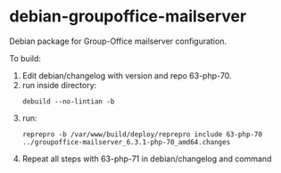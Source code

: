 # debian-groupoffice-mailserver
Debian package for Group-Office mailserver configuration.

To build:
1. Edit debian/changelog with version and repo 63-php-70.
2. run inside directory:
   ```
   debuild --no-lintian -b
   ```
3. run:
   ```
   reprepro -b /var/www/build/deploy/reprepro include 63-php-70 ../groupoffice-mailserver_6.3.1-php-70_amd64.changes
   ```
4. Repeat all steps with 63-php-71 in debian/changelog and command
